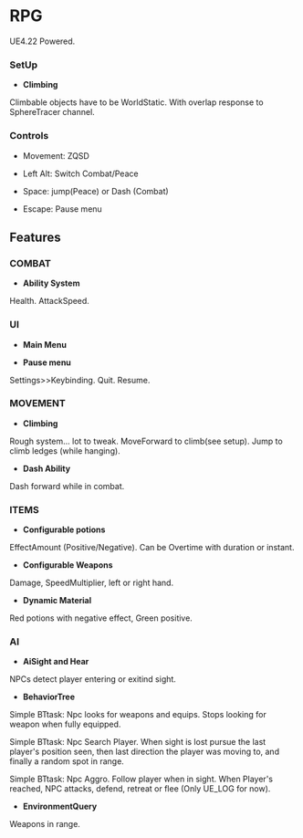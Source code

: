 # RPG
UE4.22 Powered.

### SetUp
+ **Climbing**

Climbable objects have to be WorldStatic.
With overlap response to SphereTracer channel.

### Controls
+ Movement: ZQSD

+ Left Alt: Switch Combat/Peace

+ Space: jump(Peace) or Dash (Combat)

+ Escape: Pause menu

## Features

### COMBAT

+ **Ability System**

Health. 
AttackSpeed.

### UI

+ **Main Menu**

+ **Pause menu**

Settings>>Keybinding.
Quit.
Resume.

### MOVEMENT

+ **Climbing**

Rough system... lot to tweak.
MoveForward to climb(see setup).
Jump to climb ledges (while hanging).

+ **Dash Ability**

Dash forward while in combat.

### ITEMS

+ **Configurable potions**

EffectAmount (Positive/Negative).
Can be Overtime with duration or instant.

+ **Configurable Weapons**

Damage, SpeedMultiplier, left or right hand.

+ **Dynamic Material**

Red potions with negative effect, Green positive.

### AI

+ **AiSight and Hear**

NPCs detect player entering or exitind sight.

+ **BehaviorTree**

Simple BTtask: Npc looks for weapons and equips.
Stops looking for weapon when fully equipped.

Simple BTtask: Npc Search Player.
When sight is lost pursue the last player's position seen,
then last direction the player was moving to, and finally a random spot in range.

Simple BTtask: Npc Aggro.
Follow player when in sight.
When Player's reached, NPC attacks, defend, retreat or flee (Only UE_LOG for now).

+ **EnvironmentQuery**

Weapons in range.
